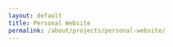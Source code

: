 ```yaml
---
layout: default
title: Personal Website
permalink: /about/projects/personal-website/
---
```


<div id="page-about-projects" class="w3-main">
  <section id="personal-website" class="w3-container">

  </section>
</div>
